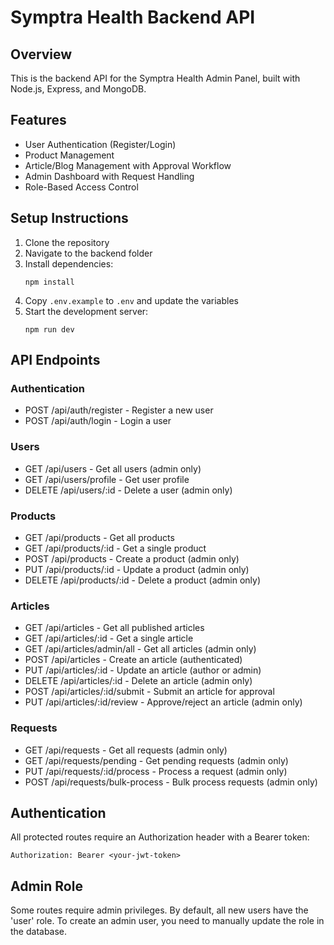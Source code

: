 
# Symptra Health Backend API

## Overview

This is the backend API for the Symptra Health Admin Panel, built with Node.js, Express, and MongoDB.

## Features

- User Authentication (Register/Login)
- Product Management
- Article/Blog Management with Approval Workflow
- Admin Dashboard with Request Handling
- Role-Based Access Control

## Setup Instructions

1. Clone the repository
2. Navigate to the backend folder
3. Install dependencies:
   ```
   npm install
   ```
4. Copy `.env.example` to `.env` and update the variables
5. Start the development server:
   ```
   npm run dev
   ```

## API Endpoints

### Authentication
- POST /api/auth/register - Register a new user
- POST /api/auth/login - Login a user

### Users
- GET /api/users - Get all users (admin only)
- GET /api/users/profile - Get user profile
- DELETE /api/users/:id - Delete a user (admin only)

### Products
- GET /api/products - Get all products
- GET /api/products/:id - Get a single product
- POST /api/products - Create a product (admin only)
- PUT /api/products/:id - Update a product (admin only)
- DELETE /api/products/:id - Delete a product (admin only)

### Articles
- GET /api/articles - Get all published articles
- GET /api/articles/:id - Get a single article
- GET /api/articles/admin/all - Get all articles (admin only)
- POST /api/articles - Create an article (authenticated)
- PUT /api/articles/:id - Update an article (author or admin)
- DELETE /api/articles/:id - Delete an article (admin only)
- POST /api/articles/:id/submit - Submit an article for approval
- PUT /api/articles/:id/review - Approve/reject an article (admin only)

### Requests
- GET /api/requests - Get all requests (admin only)
- GET /api/requests/pending - Get pending requests (admin only)
- PUT /api/requests/:id/process - Process a request (admin only)
- POST /api/requests/bulk-process - Bulk process requests (admin only)

## Authentication

All protected routes require an Authorization header with a Bearer token:
```
Authorization: Bearer <your-jwt-token>
```

## Admin Role

Some routes require admin privileges. By default, all new users have the 'user' role.
To create an admin user, you need to manually update the role in the database.
